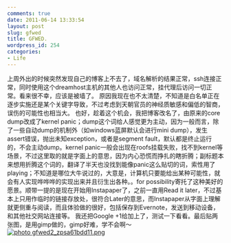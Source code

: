 ```yaml
---
comments: true
date: 2011-06-14 13:33:54
layout: post
slug: gfwed
title: GFWED.
wordpress_id: 254
categories:
- Life
---
```


上周外出的时候突然发现自己的博客上不去了，域名解析的结果正常，ssh连接正常，同时使用这个dreamhost主机的其他人也访问正常，挂代理后访问一切正常。看来很不幸，应该是被墙了。
原因我现在也不太清楚，不知道是白名单正在逐步实施还是某个关键字导致，不过考虑到天朝官员的神经质敏感和偏低的智商，误伤的可能性也相当大。
也好，趁着这个机会，我把博客改名了，由原来的core dump改成了kernel panic；dump这个词给人感觉更为主动，因为一般而言，除了一些自动dump的机制外（如windows蓝屏默认会进行mini dump），发生assert错误，抛出未知exception，或者是segment fault，默认都是终止运行的，不会主动dump。kernel panic一般会出现在roofs挂载失败，找不到kernel等场景，不过这里取的就是字面上的意思，因为内心恐慌而挣扎的瞎折腾；副标题本来想用折腾这个词的，翻译了半天也没找到能像panic这么贴切的词，索性用了playing；不知道是哪位大牛说过的，大意是，计算机只要能给出某种可能性，就会有人实现哗哗哗的实现出来并且衍生出各种。。for possibility寄托了这种美好的愿景。顺带一提的是现在开始用Instapaper了，之前一直用Read it later，不过基本上只用作临时的链接存放处，很符合Later的意思，而Instapaper从字面上理解就更侧重与阅读，而且体验做的很好，包括保存到Evernote，发送到移动设备，和其他社交网站连接等。
我还把Google +1给加上了，测试一下看看。最后贴两张图，是用gimp做的，gimp好难，学不会啊～
<a href="http://s750.photobucket.com/user/hewigovens/media/wp-migrate/uploads/2011/06/gfwed2_zpsa61bdd11.png.html" target="_blank"><img src="http://i750.photobucket.com/albums/xx144/hewigovens/wp-migrate/uploads/2011/06/gfwed2_zpsa61bdd11.png" border="0" alt=" photo gfwed2_zpsa61bdd11.png"/></a>
